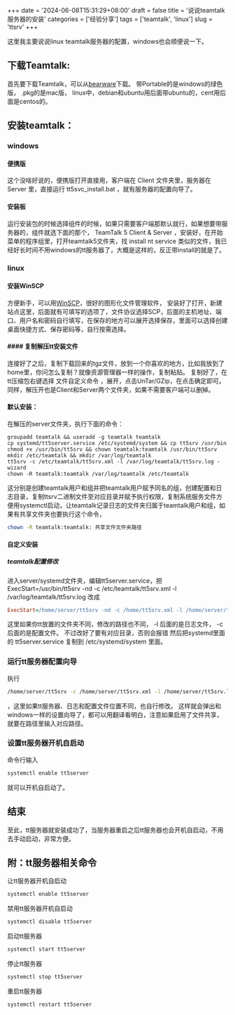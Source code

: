 +++
date = '2024-06-08T15:31:29+08:00'
draft = false
title = '说说teamtalk服务器的安装'
 categories = ['经验分享']
tags = ['teamtalk', 'linux']
slug = 'ttsrv'
+++

这里我主要说说linux teamtalk服务器的配置，windows也会顺便说一下。
## 下载Teamtalk:
首先要下载Teamtalk，可以从[bearware](https://bearware.dk/?page_id=353)下载。
带Portable的是windows的绿色版，
.pkg的是mac版，
linux中，debian和ubuntu用后面带ubuntu的，cent用后面是centos的。
## 安装teamtalk：
### windows
#### 便携版
这个没啥好说的，便携版打开直接用，客户端在
Client
文件夹里，服务器在
Server
里，直接运行
tt5svc_install.bat
，就有服务器的配置向导了。
#### 安装板
运行安装包的时候选择组件的时候，如果只需要客户端那默认就行，如果想要带服务器的，组件就选下面的那个，
TeamTalk 5 Client & Server
，安装好，在开始菜单的程序组里，打开teamtalk5文件夹，找
install nt service
类似的文件，我已经好长时间不用windows的tt服务器了，大概是这样的，反正带install的就是了。
### linux
#### 安装WinSCP
方便新手，可以用[WinSCP](https://winscp.net/eng/downloads.php)，很好的图形化文件管理软件，
安装好了打开，新建站点这里，后面就有可填写的选项了，文件协议选择SCP，后面的主机地址、端口、用户名和密码自行填写，在保存的地方可以展开选择保存，里面可以选择创建桌面快捷方式、保存密码等，自行按需选择。
#### #### 复制解压tt安装文件
连接好了之后，复制下载回来的tgz文件，放到一个你喜欢的地方，比如我放到了home里，你问怎么复制？就像资源管理器一样的操作，复制粘贴。
复制好了，在tt压缩包右键选择
文件自定义命令
，展开，点击UnTar/GZip，在点击确定即可。
同样，解压开也是Client和Server两个文件夹，如果不需要客户端可以删掉。

#### 默认安装：
在解压的server文件夹，执行下面的命令：
```SH
groupadd teamtalk && useradd -g teamtalk teamtalk
cp systemd/tt5server.service /etc/systemd/system && cp tt5srv /usr/bin
chmod +x /usr/bin/tt5srv && chown teamtalk:teamtalk /usr/bin/tt5srv
mkdir /etc/teamtalk && mkdir /var/log/teamtalk
tt5srv -c /etc/teamtalk/tt5srv.xml -l /var/log/teamtalk/tt5srv.log -wizard
chown -R teamtalk:teamtalk /var/log/teamtalk /etc/teamtalk
```
这分别是创建teamtalk用户和组并把teamtalk用户赋予同名的组，创建配置和日志目录，复制ttsrv二进制文件至对应目录并赋予执行权限，复制系统服务文件方便用systemctl启动，让teamtalk记录日志的文件夹归属于teamtalk用户和组，如果有共享文件夹也要执行这个命令，
```sh
chown -R teamtalk:teamtalk: 共享文件文件夹路径
```

#### 自定义安装

##### teamtalk配置修改
进入server/systemd文件夹，编辑tt5server.service，把
ExecStart=/usr/bin/tt5srv -nd -c /etc/teamtalk/tt5srv.xml -l /var/log/teamtalk/tt5srv.log
改成
```ini
ExecStart=/home/server/tt5srv -nd -c /home/tt5srv.xml -l /home/server/tt5srv.log
```
这里如果你tt放置的文件夹不同，修改的路径也不同，
-l
后面的是日志文件，
-c
后面的是配置文件。
不过改好了要有对应目录，否则会报错
然后把systemd里面的
tt5server.service
复制到
/etc/systemd/system
里面。
### 运行tt服务器配置向导
执行
```sh
/home/server/tt5srv -c /home/server/tt5srv.xml -l /home/server/tt5srv.log -wizard
```
，这里如果tt服务器、日志和配置文件位置不同，也自行修改。
这样就会弹出和windows一样的设置向导了，都可以用翻译看明白，注意如果启用了文件共享，就要在路径里输入对应路径。
### 设置tt服务器开机自启动
命令行输入
```sh
systemctl enable tt5server
```
就可以开机自启动了。
## 结束
至此，tt服务器就安装成功了，当服务器重启之后tt服务器也会开机自启动，不用去手动启动，非常方便。
## 附：tt服务器相关命令
让tt服务器开机自启动
```sh
systemctl enable tt5server
```
禁用tt服务器开机自启动
```sh
systemctl disable tt5server
```
启动tt服务器
```sh
systemctl start tt5server
```
停止tt服务器
```sh
systemctl stop tt5server
```
重启tt服务器
```sh
systemctl restart tt5server
```
